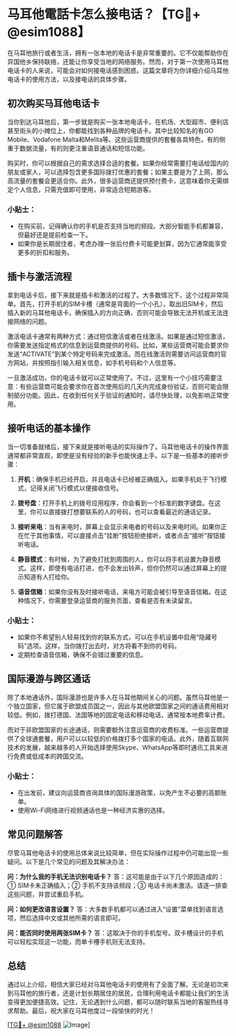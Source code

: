 # 马耳他電話卡怎么接电话？【TG💪+ @esim1088】

在马耳他旅行或者生活，拥有一张本地的电话卡是非常重要的。它不仅能帮助你在异国他乡保持联络，还能让你享受当地的网络服务。然而，对于第一次使用马耳他电话卡的人来说，可能会对如何接电话感到困惑。这篇文章将为你详细介绍马耳他电话卡的使用方法，以及接电话的具体步骤。

## 初次购买马耳他电话卡

当你到达马耳他后，第一步就是购买一张本地电话卡。在机场、大型超市、便利店甚至街头的小摊位上，你都能找到各种品牌的电话卡。其中比较知名的有GO Mobile、Vodafone Malta和Melita等。这些运营商提供的套餐各具特色，有的侧重于数据流量，有的则更注重语音通话和短信功能。

购买时，你可以根据自己的需求选择合适的套餐。如果你经常需要打电话给国内的朋友或家人，可以选择包含更多国际拨打优惠的套餐；如果主要是为了上网，那么高流量的套餐会更适合你。此外，很多运营商还提供预付费卡，这意味着你无需绑定个人信息，只需充值即可使用，非常适合短期游客。

### 小贴士：
- 在购买前，记得确认你的手机是否支持当地的频段。大部分智能手机都兼容，但最好还是提前检查一下。
- 如果你是长期居住者，考虑办理一张后付费卡可能更划算，因为它通常能享受更多的折扣和服务。

## 插卡与激活流程

拿到电话卡后，接下来就是插卡和激活的过程了。大多数情况下，这个过程非常简单。首先，打开手机的SIM卡槽（通常是背面的一个小孔），取出旧SIM卡，然后插入新的马耳他电话卡。确保插入的方向正确，否则可能会导致无法开机或无法连接网络的问题。

激活电话卡通常有两种方式：通过短信激活或者在线激活。如果是通过短信激活，你需要发送指定格式的信息到运营商提供的号码。比如，某些运营商可能会要求你发送“ACTIVATE”到某个特定号码来完成激活。而在线激活则需要访问运营商的官方网站，并按照指引输入相关信息，如手机号码和个人信息等。

一旦激活成功，你的电话卡就可以正常使用了。不过，这里有一个小技巧需要注意：有些运营商可能会要求你在首次使用后的几天内完成身份验证，否则可能会限制部分功能。因此，在收到任何关于验证的通知时，请尽快处理，以免影响正常使用。

## 接听电话的基本操作

当一切准备就绪后，接下来就是接听电话的实际操作了。马耳他电话卡的操作界面通常都非常直观，即使是没有经验的新手也能快速上手。以下是一些基本的接听步骤：

1. **开机**：确保手机已经开启，并且电话卡已经被正确插入。如果手机处于飞行模式，记得关闭飞行模式以便接收信号。
   
2. **拨号盘**：打开手机上的拨号应用程序，你会看到一个标准的数字键盘。在这里，你可以直接拨打想要联系的人的号码，也可以查看最近的通话记录。

3. **接听来电**：当有来电时，屏幕上会显示来电者的号码以及来电时间。如果你正在忙于其他事情，可以直接点击“挂断”按钮拒绝接听，或者点击“接听”按钮接听电话。

4. **静音模式**：有时候，为了避免打扰到周围的人，你可以将手机设置为静音模式。这样，即使有电话打进，也不会发出铃声，但你仍然可以通过屏幕上的提示知道有人打给你。

5. **语音信箱**：如果你没有及时接听电话，来电方可能会被引导至语音信箱。在这种情况下，你需要登录运营商的服务页面，查看是否有未读留言。

### 小贴士：
- 如果你不希望别人轻易找到你的联系方式，可以在手机设置中启用“隐藏号码”选项。这样，当你拨打出去时，对方将看不到你的号码。
- 定期检查语音信箱，确保不会错过重要的信息。

## 国际漫游与跨区通话

除了本地通话外，国际漫游也是许多人在马耳他期间关心的问题。虽然马耳他是一个独立国家，但它属于欧盟成员国之一，因此与其他欧盟国家之间的通话费用相对较低。例如，拨打德国、法国等地的固定电话和移动电话，通常按本地费率计费。

而对于非欧盟国家的长途通话，则需要额外注意运营商的收费标准。一些运营商提供了全球通套餐，用户可以以较低的价格拨打多个国家的电话。此外，随着互联网技术的发展，越来越多的人开始选择使用Skype、WhatsApp等即时通讯工具来进行免费或低成本的跨国交流。

### 小贴士：
- 在出发前，建议向运营商咨询具体的国际漫游政策，以免产生不必要的高额账单。
- 使用Wi-Fi网络进行视频通话也是一种经济实惠的选择。

## 常见问题解答

尽管马耳他电话卡的使用总体来说比较简单，但在实际操作过程中仍可能出现一些疑问。以下是几个常见的问题及其解决办法：

**问：为什么我的手机无法识别电话卡？**
答：这可能是由于以下几个原因造成的：① SIM卡未正确插入；② 手机不支持该频段；③ 电话卡尚未激活。请逐一排查这些问题，并尝试重启手机。

**问：如何更改语言设置？**
答：大多数手机都可以通过进入“设置”菜单找到语言选项，然后选择中文或其他所需的语言即可。

**问：能否同时使用两张SIM卡？**
答：这取决于你的手机型号。双卡槽设计的手机可以轻松实现这一功能，而单卡槽手机则无法支持。

## 总结

通过以上介绍，相信大家已经对马耳他电话卡的使用有了全面了解。无论是初次来到马耳他的旅行者，还是计划长期居住的居民，合理利用电话卡都能让我们的生活变得更加便捷高效。记住，无论遇到什么问题，都可以随时联系当地的客服热线寻求帮助。最后，祝大家在马耳他度过一段愉快的时光！

[[TG💪+ @esim1088](https://t.me/s/esim1088) ![Image](https://i.postimg.cc/4NQfJmqS/Snipaste-2025-05-13-00-14-12.png)]